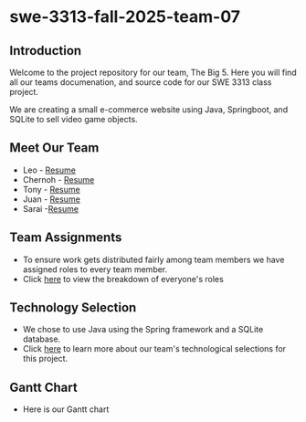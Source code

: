 # swe-3313-fall-2025-team-07

## Introduction
Welcome to the project repository for our team, The Big 5. Here you will find all our teams documenation, and source code for our SWE 3313 class project. 

We are creating a small e-commerce website using Java, Springboot, and SQLite to sell video game objects. 

## Meet Our Team
- Leo - [Resume](project-plan/resumes/Leo_Resume.md)
- Chernoh - [Resume](project-plan/resumes/Chernoh_Resume.md)
- Tony - [Resume](project-plan/resumes/Tony_Resume.md)
- Juan - [Resume](project-plan/resumes/Juan_Resume.md)
- Sarai -[Resume](project-plan/resumes/Sarai_Resume.md)

## Team Assignments 
- To ensure work gets distributed fairly among team members we have assigned roles to every team member. 
- Click [here](project-plan/team-assignments/README.md) to view the breakdown of everyone's roles

## Technology Selection
- We chose to use Java using the Spring framework and a SQLite database.
- Click [here](project-plan/technology-selection/README.md) to learn more about our team's technological selections for this project.

## Gantt Chart
- Here is our Gantt chart